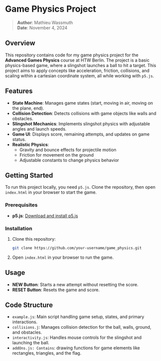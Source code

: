 # Game Physics Project

> **Author**: Mathieu Wassmuth  
> **Date**: November 4, 2024

## Overview

This repository contains code for my game physics project for the **Advanced Games Physics** course at HTW Berlin. The project is a basic physics-based game, where a slingshot launches a ball to hit a target. This project aims to apply concepts like acceleration, friction, collisions, and scaling within a cartesian coordinate system, all while working with `p5.js`.

## Features

- **State Machine**: Manages game states (start, moving in air, moving on the plane, end).
- **Collision Detection**: Detects collisions with game objects like walls and obstacles.
- **Slingshot Mechanics**: Implements slingshot physics with adjustable angles and launch speeds.
- **Game UI**: Displays score, remaining attempts, and updates on game status.
- **Realistic Physics**:
  - Gravity and bounce effects for projectile motion
  - Friction for movement on the ground
  - Adjustable constants to change physics behavior

## Getting Started

To run this project locally, you need `p5.js`. Clone the repository, then open `index.html` in your browser to start the game.

### Prerequisites

- **p5.js**: [Download and install p5.js](https://p5js.org/download/)

### Installation

1. Clone this repository:
   ```bash
   git clone https://github.com/your-username/game_physics.git
2. Open `index.html` in your browser to run the game.

## Usage
- **NEW Button**: Starts a new attempt without resetting the score.
- **RESET Button**: Resets the game and score.

## Code Structure
- `example.js`: Main script handling game setup, states, and primary interactions.
- `collisions.j`: Manages collision detection for the ball, walls, ground, and obstacles.
- `interactivity.js`: Handles mouse controls for the slingshot and launching the ball.
- `addOns.js: Contains`: drawing functions for game elements like rectangles, triangles, and the flag.
